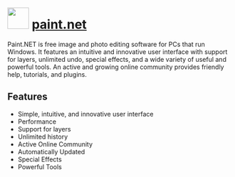 ﻿# <img src="https://cdn.rawgit.com/chocolatey/chocolatey-coreteampackages/b89548a8e0a21620abe8643335fd7ba0c5b03ca1/icons/paint.net.png" width="48" height="48"/> [paint.net](https://chocolatey.org/packages/paint.net)


Paint.NET is free image and photo editing software for PCs that run Windows.
It features an intuitive and innovative user interface with support for layers,
unlimited undo, special effects, and a wide variety of useful and powerful tools.
An active and growing online community provides friendly help, tutorials, and plugins.

## Features

- Simple, intuitive, and innovative user interface
- Performance
- Support for layers
- Unlimited history
- Active Online Community
- Automatically Updated
- Special Effects
- Powerful Tools
